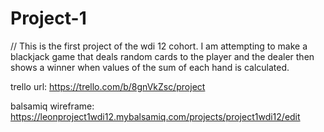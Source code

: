 # Project-1

// This is the first project of the wdi 12 cohort. I am attempting to make a blackjack game that deals random cards to the player and the dealer then shows a winner when values of the sum of each hand is calculated.

trello url: https://trello.com/b/8gnVkZsc/project

balsamiq wireframe: https://leonproject1wdi12.mybalsamiq.com/projects/project1wdi12/edit

